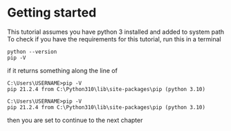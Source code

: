 # Getting started

This tutorial assumes you have python 3 installed and added to system path
To check if you have the requirements for this tutorial, run this in a terminal
```
python --version
pip -V
```
if it returns something along the line of
```
C:\Users\USERNAME>pip -V
pip 21.2.4 from C:\Python310\lib\site-packages\pip (python 3.10)

C:\Users\USERNAME>pip -V
pip 21.2.4 from C:\Python310\lib\site-packages\pip (python 3.10)
```
then you are set to continue to the next chapter